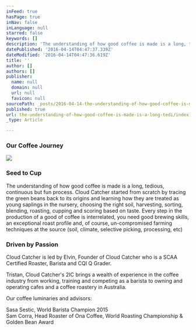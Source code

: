 ```yaml
---
inFeed: true
hasPage: true
inNav: false
inLanguage: null
starred: false
keywords: []
description: 'The understanding of how good coffee is made is a long, tedious, continuous but fun process. Cloud Catcher started from scratch by tracing the green beans back to its origins and learning how they are treated as young saplings in the nursery, choosing the right soil, harvesting, sorting, blending, roasting, cupping and scoring based on taste. Every step in the production of a good of coffee is interrelated, you need good brewing skills, an exceptional roast profile and, of course, un-compromised farming techniques at the source (soil, climate, selective picking, processing, etc)'
datePublished: '2016-04-14T04:47:37.339Z'
dateModified: '2016-04-14T04:47:36.619Z'
title: ''
author: []
authors: []
publisher:
  name: null
  domain: null
  url: null
  favicon: null
sourcePath: _posts/2016-04-14-the-understanding-of-how-good-coffee-is-made-is-a-long-tedi.md
published: true
url: the-understanding-of-how-good-coffee-is-made-is-a-long-tedi/index.html
_type: Article

---
```

### Our Coffee Journey
![](https://the-grid-user-content.s3-us-west-2.amazonaws.com/d55efd7c-e623-4fc9-9af0-9daa93a49374.jpg)

### Seed to Cup

The understanding of how good coffee is made is a long, tedious, continuous but fun process. Cloud Catcher started from scratch by tracing the green beans back to its origins and learning how they are treated as young saplings in the nursery, choosing the right soil, harvesting, sorting, blending, roasting, cupping and scoring based on taste. Every step in the production of a good of coffee is interrelated, you need good brewing skills, an exceptional roast profile and, of course, un-compromised farming techniques at the source (soil, climate, selective picking, processing, etc)

### Driven by Passion

Cloud Catcher is led by Elvin, Founder of Cloud Catcher who is a SCAA Certified Roaster, Barista and CQI Q Grader.

Tristan, Cloud Catcher's 2IC brings a wealth of experience in the coffee industry from working, training and competing as a barista to owning and operating cafes and a coffee roastery in Australia.

Our coffee luminaries and advisors:

Sasa Sestic, World Barista Champion 2015  
Sam Corra, Head Roaster of Ona Coffee, World Roasting Championship & Golden Bean Award
